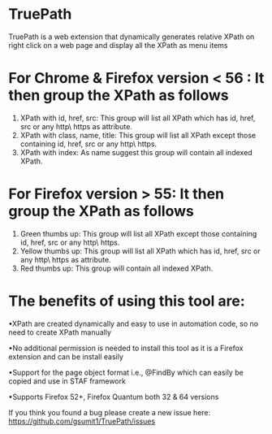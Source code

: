 # TruePath

 TruePath is a web extension that dynamically generates relative XPath on right click on a web page and display all the XPath as menu items

 # For Chrome & Firefox version < 56 : It then group the XPath as follows
  
  1. XPath with id, href, src: This group will list all XPath which has id, href, src or any http\ https as attribute. 
  2. XPath with class, name, title: This group will list all XPath except those containing id, href, src or any http\ https.
  3. XPath with index: As name suggest this group will contain all indexed XPath.
  
  # For Firefox version > 55: It then group the XPath as follows
  
  1. Green thumbs up: This group will list all XPath except those containing id, href, src or any http\ https.
  2. Yellow thumbs up: This group will list all XPath which has id, href, src or any http\ https as attribute.
  3. Red thumbs up: This group will contain all indexed XPath.

# The benefits of using this tool are:

•XPath are created dynamically and easy to use in automation code, so no need to create XPath manually

•No additional permission is needed to install this tool as it is a Firefox extension and can be install easily

•Support for the page object format i.e., @FindBy which can easily be copied and use in STAF framework

•Supports Firefox 52+, Firefox Quantum both 32 & 64 versions

If you think you found a bug please create a new issue here: https://github.com/gsumit1/TruePath/issues
